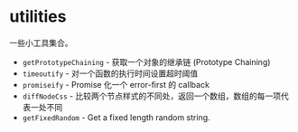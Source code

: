 # utilities

一些小工具集合。

- `getPrototypeChaining` - 获取一个对象的继承链 (Prototype Chaining)
- `timeoutify` - 对一个函数的执行时间设置超时阈值
- `promiseify` - Promise 化一个 error-first 的 callback
- `diffNodeCss` - 比较两个节点样式的不同处，返回一个数组，数组的每一项代表一处不同
- `getFixedRandom` - Get a fixed length random string.
